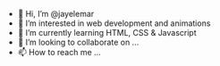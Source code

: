 - 👋 Hi, I’m @jayelemar
- 👀 I’m interested in web development and animations
- 🌱 I’m currently learning HTML, CSS & Javascript
- 💞️ I’m looking to collaborate on ...
- 📫 How to reach me ...

<!---
jayelemar/jayelemar is a ✨ special ✨ repository because its `README.md` (this file) appears on your GitHub profile.
You can click the Preview link to take a look at your changes.
--->
